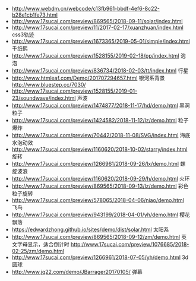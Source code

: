 - http://www.webdm.cn/webcode/c13fb961-bbdf-4ef6-8c22-b28e1cb1fe73.html
- http://www.17sucai.com/preview/869565/2018-09-11/solar/index.html
- http://www.17sucai.com/preview/11/2017-02-17/xuanzhuan/index.html  css3轨迹
- http://www.17sucai.com/preview/1673365/2019-05-01/simple/index.html    千纸鹤
- http://www.17sucai.com/preview/1528155/2019-02-18/pp/index.html 泡泡
- http://www.17sucai.com/preview/836734/2018-02-03/tt/index.html  行星
- http://www.htmleaf.com/Demo/201707294657.html   银河系背景   http://www.bluestep.cc/7030/
- http://www.17sucai.com/preview/1528155/2019-01-23/soundwave/index.html   声波
- http://www.17sucai.com/preview/1474877/2018-11-17/hd/demo.html    黑洞粒子
- http://www.17sucai.com/preview/1424582/2018-11-12/lz/demo.html  粒子爆炸
- http://www.17sucai.com/preview/70442/2018-11-08/SVG/index.html  海底水泡动效
- http://www.17sucai.com/preview/1160620/2018-10-02/starry/index.html   旋转
- http://www.17sucai.com/preview/1266961/2018-09-26/lx/demo.html  螺旋波浪
- http://www.17sucai.com/preview/1160620/2018-09-29/h/demo.html  火环
- http://www.17sucai.com/preview/869565/2018-09-13/lz/demo.html  彩色粒子旋转  
- http://www.17sucai.com/preview/578065/2018-04-06/niao/demo.html   飞鸟
- http://www.17sucai.com/preview/943199/2018-04-01/yh/demo.html   樱花飘落
- https://edwardzhong.github.io/sites/demo/dist/solar.html   太阳系
- http://www.17sucai.com/preview/869565/2018-09-12/zm/demo.html  英文字母显示，适合倒计时    http://www.17sucai.com/preview/1076685/2018-02-25/zm/demo.html
- http://www.17sucai.com/preview/1266961/2018-07-05/yh/demo.html   3d圆球
- http://www.jq22.com/demo/JBarrager20170105/   弹幕